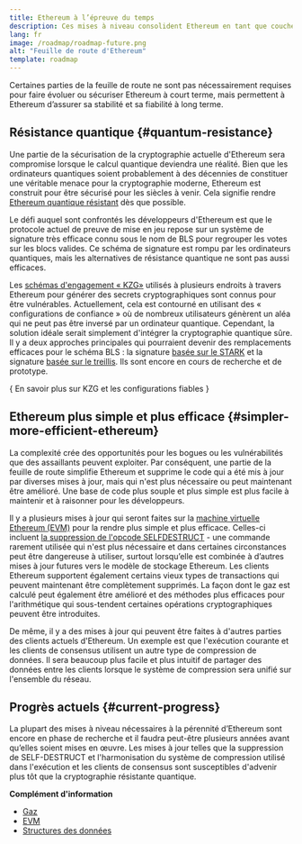 ```yaml
---
title: Ethereum à l’épreuve du temps
description: Ces mises à niveau consolident Ethereum en tant que couche de base résiliente et décentralisée pour l’avenir, quoi qu’elle réserve.
lang: fr
image: /roadmap/roadmap-future.png
alt: "Feuille de route d'Ethereum"
template: roadmap
---
```


Certaines parties de la feuille de route ne sont pas nécessairement requises pour faire évoluer ou sécuriser Ethereum à court terme, mais permettent à Ethereum d’assurer sa stabilité et sa fiabilité à long terme.

## Résistance quantique \{#quantum-resistance}

Une partie de la sécurisation de la cryptographie actuelle d'Ethereum sera compromise lorsque le calcul quantique deviendra une réalité. Bien que les ordinateurs quantiques soient probablement à des décennies de constituer une véritable menace pour la cryptographie moderne, Ethereum est construit pour être sécurisé pour les siècles à venir. Cela signifie rendre [Ethereum quantique résistant](https://consensys.net/blog/developers/how-will-quantum-supremacy-affect-blockchain/) dès que possible.

Le défi auquel sont confrontés les développeurs d'Ethereum est que le protocole actuel de preuve de mise en jeu repose sur un système de signature très efficace connu sous le nom de BLS pour regrouper les votes sur les blocs valides. Ce schéma de signature est rompu par les ordinateurs quantiques, mais les alternatives de résistance quantique ne sont pas aussi efficaces.

Les [schémas d'engagement « KZG»](/roadmap/danksharding/#what-is-kzg) utilisés à plusieurs endroits à travers Ethereum pour générer des secrets cryptographiques sont connus pour être vulnérables. Actuellement, cela est contourné en utilisant des « configurations de confiance » où de nombreux utilisateurs génèrent un aléa qui ne peut pas être inversé par un ordinateur quantique. Cependant, la solution idéale serait simplement d'intégrer la cryptographie quantique sûre. Il y a deux approches principales qui pourraient devenir des remplacements efficaces pour le schéma BLS : la signature [basée sur le STARK](https://hackmd.io/@vbuterin/stark_aggregation) et la signature [basée sur le treillis](https://medium.com/asecuritysite-when-bob-met-alice/so-what-is-lattice-encryption-326ac66e3175). Ils sont encore en cours de recherche et de prototype.

{
<ButtonLink variant="outline-color" to="/roadmap/danksharding#what-is-kzg"> En savoir plus sur KZG et les configurations fiables</ButtonLink>
}

## Ethereum plus simple et plus efficace \{#simpler-more-efficient-ethereum}

La complexité crée des opportunités pour les bogues ou les vulnérabilités que des assaillants peuvent exploiter. Par conséquent, une partie de la feuille de route simplifie Ethereum et supprime le code qui a été mis à jour par diverses mises à jour, mais qui n'est plus nécessaire ou peut maintenant être amélioré. Une base de code plus souple et plus simple est plus facile à maintenir et à raisonner pour les développeurs.

Il y a plusieurs mises à jour qui seront faites sur la [machine virtuelle Ethereum (EVM)](/developers/docs/evm) pour la rendre plus simple et plus efficace. Celles-ci incluent [la suppression de l'opcode SELFDESTRUCT](https://hackmd.io/@vbuterin/selfdestruct) - une commande rarement utilisée qui n'est plus nécessaire et dans certaines circonstances peut être dangereuse à utiliser, surtout lorsqu’elle est combinée à d’autres mises à jour futures vers le modèle de stockage Ethereum. Les clients Ethereum supportent également certains vieux types de transactions qui peuvent maintenant être complètement supprimés. La façon dont le gaz est calculé peut également être amélioré et des méthodes plus efficaces pour l'arithmétique qui sous-tendent certaines opérations cryptographiques peuvent être introduites.

De même, il y a des mises à jour qui peuvent être faites à d'autres parties des clients actuels d'Ethereum. Un exemple est que l'exécution courante et les clients de consensus utilisent un autre type de compression de données. Il sera beaucoup plus facile et plus intuitif de partager des données entre les clients lorsque le système de compression sera unifié sur l'ensemble du réseau.

## Progrès actuels \{#current-progress}

La plupart des mises à niveau nécessaires à la pérennité d’Ethereum sont encore en phase de recherche et il faudra peut-être plusieurs années avant qu’elles soient mises en œuvre. Les mises à jour telles que la suppression de SELF-DESTRUCT et l'harmonisation du système de compression utilisé dans l'exécution et les clients de consensus sont susceptibles d'advenir plus tôt que la cryptographie résistante quantique.

**Complément d'information**

- [Gaz](/developers/docs/gas)
- [EVM](/developers/docs/evm)
- [Structures des données](/developers/docs/data-structures-and-encoding)
